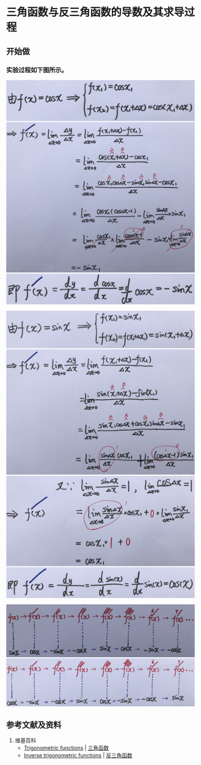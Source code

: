 # 三角函数与反三角函数的导数及其求导过程

## 开始做

### 实验过程如下图所示。

![](/images/微分/导数的计算方法和运算法则/基本函数的导数及其求导过程/三角函数与反三角函数/1a1.jpg)
![](/images/微分/导数的计算方法和运算法则/基本函数的导数及其求导过程/三角函数与反三角函数/1a2.jpg)
![](/images/微分/导数的计算方法和运算法则/基本函数的导数及其求导过程/三角函数与反三角函数/1a3.jpg)

![](/images/微分/导数的计算方法和运算法则/基本函数的导数及其求导过程/三角函数与反三角函数/2a1.jpg)
![](/images/微分/导数的计算方法和运算法则/基本函数的导数及其求导过程/三角函数与反三角函数/2a2.jpg)
![](/images/微分/导数的计算方法和运算法则/基本函数的导数及其求导过程/三角函数与反三角函数/2a3.jpg)
![](/images/微分/导数的计算方法和运算法则/基本函数的导数及其求导过程/三角函数与反三角函数/2a4.jpg)

![](/images/微分/导数的计算方法和运算法则/基本函数的导数及其求导过程/三角函数与反三角函数/3a1.jpg)
![](/images/微分/导数的计算方法和运算法则/基本函数的导数及其求导过程/三角函数与反三角函数/3a2.jpg)

## 参考文献及资料

1. 维基百科
	- [Trigonometric functions](https://en.wikipedia.org/wiki/Trigonometric_functions) | [三角函数](https://zh.wikipedia.org/wiki/三角函数) 
	- [Inverse trigonometric functions](https://en.wikipedia.org/wiki/Inverse_trigonometric_functions) | [反三角函数](https://zh.wikipedia.org/wiki/反三角函数) 
